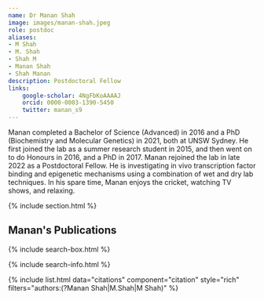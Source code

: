 ```yaml
---
name: Dr Manan Shah  
image: images/manan-shah.jpeg
role: postdoc
aliases:
- M Shah
- M. Shah
- Shah M
- Manan Shah
- Shah Manan
description: Postdoctoral Fellow
links:
    google-scholar: 4NgFbKoAAAAJ
    orcid: 0000-0003-1390-5450
    twitter: manan_s9
---
```


Manan completed a Bachelor of Science (Advanced) in 2016 and a PhD (Biochemistry and Molecular Genetics) in 2021, both at UNSW Sydney. He first joined the lab as a summer research student in 2015, and then went on to do Honours in 2016, and a PhD in 2017. Manan rejoined the lab in late 2022 as a Postdoctoral Fellow. He is investigating in vivo transcription factor binding and epigenetic mechanisms using a combination of wet and dry lab techniques. In his spare time, Manan enjoys the cricket, watching TV shows, and relaxing. 

{% include section.html %}
## Manan's Publications
{% include search-box.html %}

{% include search-info.html %}

{% include list.html data="citations" component="citation" style="rich" filters="authors:(?Manan Shah|M\.Shah|M Shah)" %}

